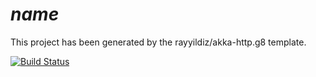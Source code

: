# $name$

This project has been generated by the rayyildiz/akka-http.g8 template.

[![Build Status](http://img.shields.io/travis/$github_user$/$name;format="lower,hyphen"$.svg?style=flat-square)](https://travis-ci.org/$github_user$/$name;format="lower,hyphen"$)
